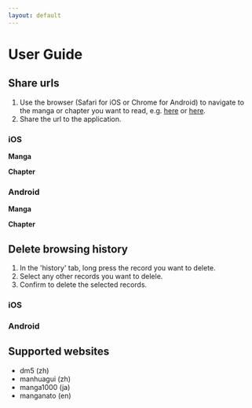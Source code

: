 ```yaml
---
layout: default
---
```


# User Guide

## Share urls
1. Use the browser (Safari for iOS or Chrome for Android) to navigate to the manga or chapter you want to read, e.g. [here](https://tsuideni-works.github.io/manga.html) or [here](https://tsuideni-works.github.io/pages.html).
2. Share the url to the application.

### iOS

**Manga**

**Chapter**

### Android

**Manga**

**Chapter**

## Delete browsing history
1. In the 'history' tab, long press the record you want to delete.
2. Select any other records you want to delele.
3. Confirm to delete the selected records.

### iOS

### Android

## Supported websites
- dm5 (zh)
- manhuagui (zh)
- manga1000 (ja)
- manganato (en)
